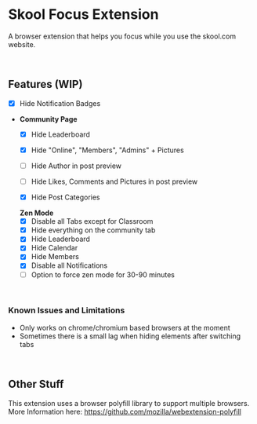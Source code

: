 # Skool Focus Extension
A browser extension that helps you focus while you use the skool.com website.

<br>

## Features (WIP)
- [x] Hide Notification Badges
  
- **Community Page**
  - [x] Hide Leaderboard
  - [x] Hide "Online", "Members", "Admins" + Pictures
  - [ ] Hide Author in post preview
  - [ ] Hide Likes, Comments and Pictures in post preview
  - [x] Hide Post Categories

 
  **Zen Mode**
  - [x] Disable all Tabs except for Classroom
  - [x] Hide everything on the community tab
  - [x] Hide Leaderboard
  - [x] Hide Calendar
  - [x] Hide Members
  - [x] Disable all Notifications
  - [ ] Option to force zen mode for 30-90 minutes
  
<br>

### Known Issues and Limitations
- Only works on chrome/chromium based browsers at the moment
- Sometimes there is a small lag when hiding elements after switching tabs

<br>

## Other Stuff
This extension uses a browser polyfill library to support multiple browsers.
More Information here: https://github.com/mozilla/webextension-polyfill